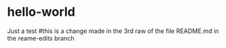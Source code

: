 # hello-world
Just a test
#this is a change made in the 3rd raw of the file README.md in the reame-edits branch
